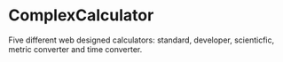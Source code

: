 # ComplexCalculator
 Five different web designed calculators: standard, developer, scienticfic, metric converter and time converter.
